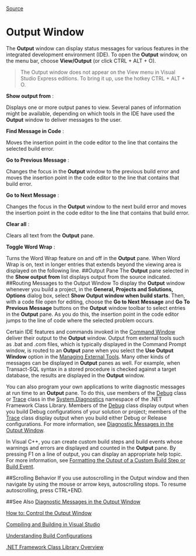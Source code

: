 [Source](https://msdn.microsoft.com/en-us/library/3hk6fby3.aspx "Permalink to Output Window")

# Output Window
 

The **Output** window can display status messages for various features in the integrated development environment (IDE). To open the **Output** window, on the menu bar, choose **View/Output** (or click CTRL + ALT + O).

>The Output window does not appear on the View menu in Visual Studio Express editions. To bring it up, use the hotkey CTRL + ALT + O.


**Show output from**
:

Displays one or more output panes to view. Several panes of information might be available, depending on which tools in the IDE have used the **Output** window to deliver messages to the user.

**Find Message in Code** 
:

Moves the insertion point in the code editor to the line that contains the selected build error.

**Go to Previous Message** 
:

Changes the focus in the **Output** window to the previous build error and moves the insertion point in the code editor to the line that contains that build error.

**Go to Next Message** 
:

Changes the focus in the **Output** window to the next build error and moves the insertion point in the code editor to the line that contains that build error.

**Clear all** 
:

Clears all text from the **Output** pane.

**Toggle Word Wrap** 
:

Turns the Word Wrap feature on and off in the **Output** pane. When Word Wrap is on, text in longer entries that extends beyond the viewing area is displayed on the following line.
##Output Pane
The **Output** pane selected in the **Show output from** list displays output from the source indicated.
##Routing Messages to the Output Window
To display the **Output** window whenever you build a project, in the **General, Projects and Solutions, Options** dialog box, select **Show Output window when build starts**. Then, with a code file open for editing, choose the **Go to Next Message** and **Go To Previous Message** buttons on the **Output** window toolbar to select entries in the **Output** pane. As you do this, the insertion point in the code editor jumps to the line of code where the selected problem occurs.

Certain IDE features and commands invoked in the [Command Window][3] deliver their output to the **Output** window. Output from external tools such as .bat and .com files, which is typically displayed in the Command Prompt window, is routed to an **Output** pane when you select the **Use Output Window** option in the [Managing External Tools][4]. Many other kinds of messages can be displayed in **Output** panes as well. For example, when Transact-SQL syntax in a stored procedure is checked against a target database, the results are displayed in the **Output** window.

You can also program your own applications to write diagnostic messages at run time to an **Output** pane. To do this, use members of the [Debug][5] class or [Trace][6] class in the [System.Diagnostics][7] namespace of the .NET Framework Class Library. Members of the [Debug][5] class display output when you build Debug configurations of your solution or project; members of the [Trace][6] class display output when you build either Debug or Release configurations. For more information, see [Diagnostic Messages in the Output Window][8].

In Visual C++, you can create custom build steps and build events whose warnings and errors are displayed and counted in the **Output** pane. By pressing F1 on a line of output, you can display an appropriate help topic. For more information, see [Formatting the Output of a Custom Build Step or Build Event][9].

##Scrolling Behavior
If you use autoscrolling in the Output window and then navigate by using the mouse or arrow keys, autoscrolling stops. To resume autoscrolling, press CTRL+END.

##See Also
[Diagnostic Messages in the Output Window][10]

[How to: Control the Output Window][11]

[Compiling and Building in Visual Studio][12]

[Understanding Build Configurations][13]

[.NET Framework Class Library Overview][14]

[1]: https://i-msdn.sec.s-msft.com/Areas/Epx/Content/Images/ImageSprite.png?v=635810750817785875
[2]: https://i-msdn.sec.s-msft.com/dynimg/IC174466.jpeg "System_CAPS_warning"
[3]: https://msdn.microsoft.com/en-us/library/c785s0kz.aspx
[4]: https://msdn.microsoft.com/en-us/library/76712d27.aspx
[5]: https://msdn.microsoft.com/en-us/library/system.diagnostics.debug.aspx
[6]: https://msdn.microsoft.com/en-us/library/system.diagnostics.trace.aspx
[7]: https://msdn.microsoft.com/en-us/library/system.diagnostics.aspx
[8]: https://msdn.microsoft.com/en-us/library/bs4c1wda.aspx
[9]: https://msdn.microsoft.com/en-us/library/yxkt8b26.aspx

[10]: https://msdn.microsoft.com/en-us/library/bs4c1wda.aspx
[11]: https://msdn.microsoft.com/en-us/library/ht6z4e28.aspx
[12]: https://msdn.microsoft.com/en-us/library/cyz1h6zd.aspx
[13]: https://msdn.microsoft.com/en-us/library/kkz9kefa.aspx
[14]: https://msdn.microsoft.com/en-us/library/kkz9kefa.aspx
